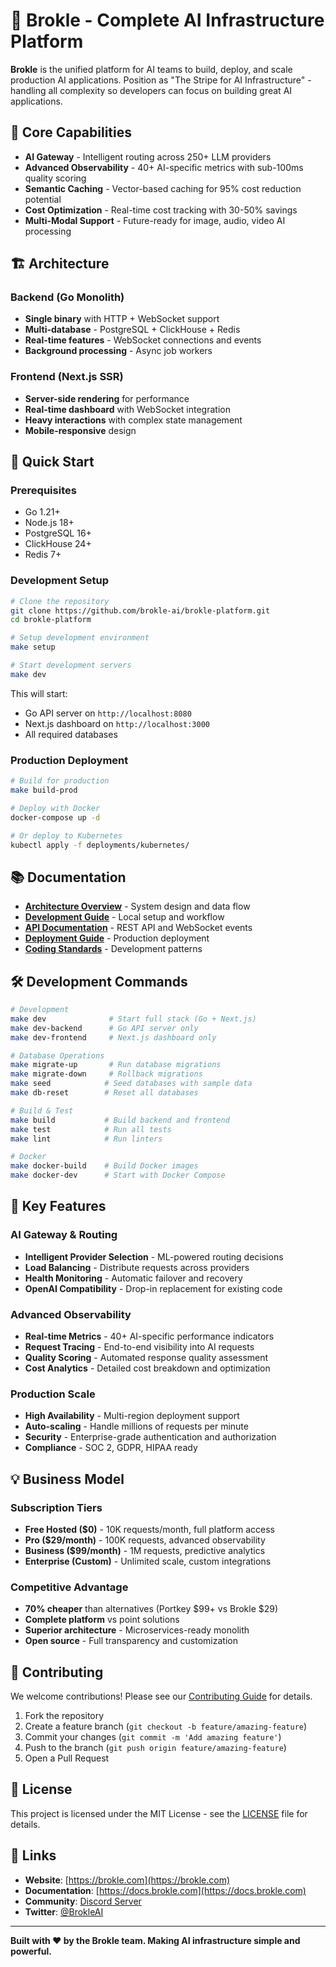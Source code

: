 # 🚀 Brokle - Complete AI Infrastructure Platform

**Brokle** is the unified platform for AI teams to build, deploy, and scale production AI applications. Position as "The Stripe for AI Infrastructure" - handling all complexity so developers can focus on building great AI applications.

## 🎯 Core Capabilities
- **AI Gateway** - Intelligent routing across 250+ LLM providers
- **Advanced Observability** - 40+ AI-specific metrics with sub-100ms quality scoring  
- **Semantic Caching** - Vector-based caching for 95% cost reduction potential
- **Cost Optimization** - Real-time cost tracking with 30-50% savings
- **Multi-Modal Support** - Future-ready for image, audio, video AI processing

## 🏗️ Architecture

### Backend (Go Monolith)
- **Single binary** with HTTP + WebSocket support
- **Multi-database** - PostgreSQL + ClickHouse + Redis
- **Real-time features** - WebSocket connections and events
- **Background processing** - Async job workers

### Frontend (Next.js SSR)
- **Server-side rendering** for performance
- **Real-time dashboard** with WebSocket integration
- **Heavy interactions** with complex state management
- **Mobile-responsive** design

## 🚀 Quick Start

### Prerequisites
- Go 1.21+
- Node.js 18+
- PostgreSQL 16+
- ClickHouse 24+
- Redis 7+

### Development Setup

```bash
# Clone the repository
git clone https://github.com/brokle-ai/brokle-platform.git
cd brokle-platform

# Setup development environment
make setup

# Start development servers
make dev
```

This will start:
- Go API server on `http://localhost:8080`
- Next.js dashboard on `http://localhost:3000`
- All required databases

### Production Deployment

```bash
# Build for production
make build-prod

# Deploy with Docker
docker-compose up -d

# Or deploy to Kubernetes
kubectl apply -f deployments/kubernetes/
```

## 📚 Documentation

- [**Architecture Overview**](docs/ARCHITECTURE.md) - System design and data flow
- [**Development Guide**](docs/DEVELOPMENT.md) - Local setup and workflow
- [**API Documentation**](docs/API.md) - REST API and WebSocket events
- [**Deployment Guide**](docs/DEPLOYMENT.md) - Production deployment
- [**Coding Standards**](docs/CODING_STANDARDS.md) - Development patterns

## 🛠️ Development Commands

```bash
# Development
make dev              # Start full stack (Go + Next.js)
make dev-backend      # Go API server only
make dev-frontend     # Next.js dashboard only

# Database Operations
make migrate-up       # Run database migrations
make migrate-down     # Rollback migrations
make seed            # Seed databases with sample data
make db-reset        # Reset all databases

# Build & Test
make build           # Build backend and frontend
make test            # Run all tests
make lint            # Run linters

# Docker
make docker-build    # Build Docker images
make docker-dev      # Start with Docker Compose
```

## 🌟 Key Features

### AI Gateway & Routing
- **Intelligent Provider Selection** - ML-powered routing decisions
- **Load Balancing** - Distribute requests across providers
- **Health Monitoring** - Automatic failover and recovery
- **OpenAI Compatibility** - Drop-in replacement for existing code

### Advanced Observability
- **Real-time Metrics** - 40+ AI-specific performance indicators
- **Request Tracing** - End-to-end visibility into AI requests
- **Quality Scoring** - Automated response quality assessment
- **Cost Analytics** - Detailed cost breakdown and optimization

### Production Scale
- **High Availability** - Multi-region deployment support
- **Auto-scaling** - Handle millions of requests per minute
- **Security** - Enterprise-grade authentication and authorization
- **Compliance** - SOC 2, GDPR, HIPAA ready

## 💡 Business Model

### Subscription Tiers
- **Free Hosted ($0)** - 10K requests/month, full platform access
- **Pro ($29/month)** - 100K requests, advanced observability  
- **Business ($99/month)** - 1M requests, predictive analytics
- **Enterprise (Custom)** - Unlimited scale, custom integrations

### Competitive Advantage
- **70% cheaper** than alternatives (Portkey $99+ vs Brokle $29)
- **Complete platform** vs point solutions
- **Superior architecture** - Microservices-ready monolith
- **Open source** - Full transparency and customization

## 🤝 Contributing

We welcome contributions! Please see our [Contributing Guide](docs/CONTRIBUTING.md) for details.

1. Fork the repository
2. Create a feature branch (`git checkout -b feature/amazing-feature`)
3. Commit your changes (`git commit -m 'Add amazing feature'`)
4. Push to the branch (`git push origin feature/amazing-feature`)
5. Open a Pull Request

## 📄 License

This project is licensed under the MIT License - see the [LICENSE](LICENSE) file for details.

## 🔗 Links

- **Website**: [https://brokle.com](https://brokle.com)
- **Documentation**: [https://docs.brokle.com](https://docs.brokle.com)
- **Community**: [Discord Server](https://discord.gg/brokle)
- **Twitter**: [@BrokleAI](https://twitter.com/BrokleAI)

---

**Built with ❤️ by the Brokle team. Making AI infrastructure simple and powerful.**